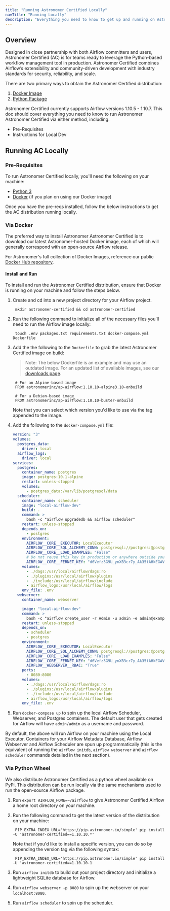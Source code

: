 ```yaml
---
title: "Running Astronomer Certified Locally"
navTitle: "Running Locally"
description: "Everything you need to know to get up and running on Astronomer's distribution of Apache Airflow on your local machine."
---
```


## Overview

Designed in close partnership with both Airflow committers and users, Astronomer Certified (AC) is for teams ready to leverage the Python-based workflow management tool in production. Astronomer Certified combines Airflow’s extensibility and community-driven development with industry standards for security, reliability, and scale.

There are two primary ways to obtain the Astronomer Certified distribution:

1. [Docker Image](https://hub.docker.com/r/astronomerinc/ap-airflow)
2. [Python Package](https://pip.astronomer.io/simple/apache-airflow/)

Astronomer Certified currently supports Airflow versions 1.10.5 - 1.10.7. This doc should cover everything you need to know to run Astronomer Astronomer Certified via either method, including:

- Pre-Requisites
- Instructions for Local Dev

## Running AC Locally

### Pre-Requisites

To run Astronomer Certified locally, you'll need the following on your machine:

- [Python 3](https://www.python.org/downloads/)
- [Docker](https://www.docker.com/products/docker-desktop) (if you plan on using our Docker image)

Once you have the pre-reqs installed, follow the below instructions to get the AC distribution running locally.

### Via Docker

The preferred way to install Astronomer Astronomer Certified is to download our latest Astronomer-hosted Docker image, each of which will generally correspond with an open-source Airflow release.

For Astronomer's full collection of Docker Images, reference our public [Docker Hub repository](https://hub.docker.com/r/astronomerinc/ap-airflow).

#### Install and Run

To install and run the Astronomer Certified distribution, ensure that Docker is running on your machine and follow the steps below.

1. Create and cd into a new project directory for your Airflow project.

        mkdir astronomer-certified && cd astronomer-certified

2. Run the following command to initialize all of the necessary files you'll need to run the Airflow image locally:

        touch .env packages.txt requirements.txt docker-compose.yml Dockerfile

3. Add the the following to the `Dockerfile` to grab the latest Astronomer Certified image on build:

    > Note: The below Dockerfile is an example and may use an outdated image. For an updated list of available images, see our [downloads page](https://www.astronomer.io/downloads).

        # For an Alpine-based image
        FROM astronomerinc/ap-airflow:1.10.10-alpine3.10-onbuild

        # For a Debian-based image
        FROM astronomerinc/ap-airflow:1.10.10-buster-onbuild

    Note that you can select which version you'd like to use via the tag appended to the image.

4. Add the following to the `docker-compose.yml` file:
   
    ```yaml
    version: "3"
    volumes:
      postgres_data:
        driver: local
      airflow_logs:
        driver: local
    services:
      postgres:
        container_name: postgres
        image: postgres:10.1-alpine
        restart: unless-stopped
        volumes:
          - postgres_data:/var/lib/postgresql/data
      scheduler:
        container_name: scheduler
        image: "local-airflow-dev"
        build: .
        command: >
          bash -c "airflow upgradedb && airflow scheduler"
        restart: unless-stopped
        depends_on:
          - postgres
        environment:
          AIRFLOW__CORE__EXECUTOR: LocalExecutor
          AIRFLOW__CORE__SQL_ALCHEMY_CONN: postgresql://postgres:@postgres:5432
          AIRFLOW__CORE__LOAD_EXAMPLES: "False"
          # Do not reuse this key in production or anywhere outside your local laptop!
          AIRFLOW__CORE__FERNET_KEY: "d6Vefz3G9U_ynXB3cr7y_Ak35tAHkEGAVxuz_B-jzWw="
        volumes:
          - ./dags:/usr/local/airflow/dags:ro
          - ./plugins:/usr/local/airflow/plugins
          - ./include:/usr/local/airflow/include
          - airflow_logs:/usr/local/airflow/logs
        env_file: .env
      webserver:
        container_name: webserver

        image: "local-airflow-dev"
        command: >
          bash -c "airflow create_user -r Admin -u admin -e admin@example.com -f admin -l user -p admin && airflow webserver"
        restart: unless-stopped
        depends_on:
          - scheduler
          - postgres
        environment:
          AIRFLOW__CORE__EXECUTOR: LocalExecutor
          AIRFLOW__CORE__SQL_ALCHEMY_CONN: postgresql://postgres:@postgres:5432
          AIRFLOW__CORE__LOAD_EXAMPLES: "False"
          AIRFLOW__CORE__FERNET_KEY: "d6Vefz3G9U_ynXB3cr7y_Ak35tAHkEGAVxuz_B-jzWw="
          AIRFLOW__WEBSERVER__RBAC: "True"
        ports:
          - 8080:8080
        volumes:
          - ./dags:/usr/local/airflow/dags:ro
          - ./plugins:/usr/local/airflow/plugins
          - ./include:/usr/local/airflow/include
          - airflow_logs:/usr/local/airflow/logs
        env_file: .env
	```

5. Run `docker-compose up` to spin up the local Airflow Scheduler, Webserver, and Postgres containers. The default user that gets created for Airflow will have `admin/admin` as a username and password.

By default, the above will run Airflow on your machine using the Local Executor.  Containers for your Airflow Metadata Database, Airflow Webserver and Airflow Scheduler are spun up programmatically (this is the equivalent of running the `airflow initdb`, `airflow webserver` and `airflow scheduler` commands detailed in the next section).

### Via Python Wheel

We also distribute Astronomer Certified as a python wheel available on PyPi. This distribution can be run locally via the same mechanisms used to run the open-source Airflow package.

1. Run `export AIRFLOW_HOME=~/airflow` to give Astronomer Certified Airflow a home root directory on your machine.
2. Run the following command to get the latest version of the distribution on your machine:

        PIP_EXTRA_INDEX_URL='https://pip.astronomer.io/simple' pip install -U 'astronomer-certified==1.10.10.*'

    Note that if you'd like to install a specific version, you can do so by appending the version tag via the following syntax:

        PIP_EXTRA_INDEX_URL='https://pip.astronomer.io/simple' pip install -U 'astronomer-certified==1.10.10-1

3. Run `airflow initdb` to build out your project directory and initialize a lightweight SQLite database for Airflow.
4. Run `airflow webserver -p 8080` to spin up the webserver on your `localhost:8080`.
5. Run `airflow scheduler` to spin up the scheduler.
